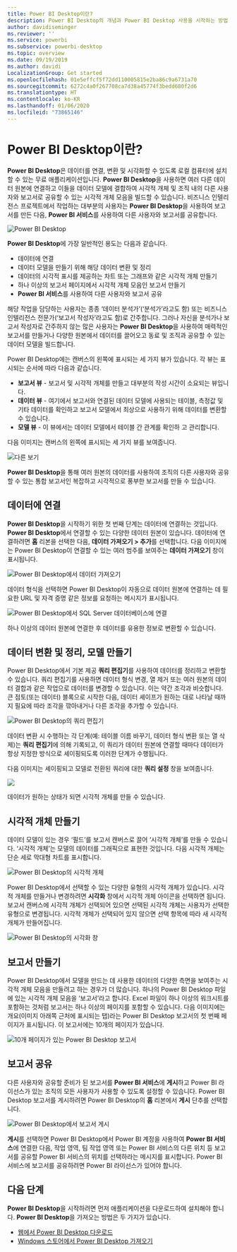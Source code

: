 ```yaml
---
title: Power BI Desktop이란?
description: Power BI Desktop의 개념과 Power BI Desktop 사용을 시작하는 방법 알아보기
author: davidiseminger
ms.reviewer: ''
ms.service: powerbi
ms.subservice: powerbi-desktop
ms.topic: overview
ms.date: 09/19/2019
ms.author: davidi
LocalizationGroup: Get started
ms.openlocfilehash: 01e5effcf5f72dd110005815e2ba86c9a6731a70
ms.sourcegitcommit: 6272c4a0f267708ca7d38a45774f3bedd680f2d6
ms.translationtype: HT
ms.contentlocale: ko-KR
ms.lasthandoff: 01/06/2020
ms.locfileid: "73865146"
---
```

# <a name="what-is-power-bi-desktop"></a>Power BI Desktop이란?

**Power BI Desktop**은 데이터를 연결, 변환 및 시각화할 수 있도록 로컬 컴퓨터에 설치할 수 있는 무료 애플리케이션입니다. **Power BI Desktop**을 사용하면 여러 다른 데이터 원본에 연결하고 이들을 데이터 모델에 결합하여 시각적 개체 및 조직 내의 다른 사용자와 보고서로 공유할 수 있는 시각적 개체 모음을 빌드할 수 있습니다. 비즈니스 인텔리전스 프로젝트에서 작업하는 대부분의 사용자는 **Power BI Desktop**을 사용하여 보고서를 만든 다음, **Power BI 서비스**를 사용하여 다른 사용자와 보고서를 공유합니다.

![Power BI Desktop](media/desktop-what-is-desktop/what-is-desktop_01.png)

**Power BI Desktop**에 가장 일반적인 용도는 다음과 같습니다.

* 데이터에 연결
* 데이터 모델을 만들기 위해 해당 데이터 변환 및 정리
* 데이터의 시각적 표시를 제공하는 차트 또는 그래프와 같은 시각적 개체 만들기
* 하나 이상의 보고서 페이지에서 시각적 개체 모음인 보고서 만들기
* **Power BI 서비스**를 사용하여 다른 사용자와 보고서 공유

해당 작업을 담당하는 사용자는 종종 ‘데이터 분석가’(‘분석가’라고도 함) 또는 비즈니스 인텔리전스 전문가(‘보고서 작성자’라고도 함)로 간주합니다.    그러나 자신을 분석가나 보고서 작성자로 간주하지 않는 많은 사용자는 **Power BI Desktop**을 사용하여 매력적인 보고서를 만들거나 다양한 원본에서 데이터를 끌어오고 동료 및 조직과 공유할 수 있는 데이터 모델을 빌드합니다.

Power BI Desktop에는 캔버스의 왼쪽에 표시되는 세 가지 뷰가 있습니다. 각 뷰는 표시되는 순서에 따라 다음과 같습니다.
* **보고서 뷰** - 보고서 및 시각적 개체를 만들고 대부분의 작성 시간이 소요되는 뷰입니다.
* **데이터 뷰** - 여기에서 보고서와 연결된 데이터 모델에 사용되는 테이블, 측정값 및 기타 데이터를 확인하고 보고서 모델에서 최상으로 사용하기 위해 데이터를 변환할 수 있습니다.
* **모델 뷰** - 이 뷰에서는 데이터 모델에서 테이블 간 관계를 확인하 고 관리합니다.

다음 이미지는 캔버스의 왼쪽에 표시되는 세 가지 뷰를 보여줍니다.

![다른 보기](media/desktop-what-is-desktop/what-is-desktop-07.png)


**Power BI Desktop**을 통해 여러 원본의 데이터를 사용하여 조직의 다른 사용자와 공유할 수 있는 통합 보고서인 복잡하고 시각적으로 풍부한 보고서를 만들 수 있습니다. 

## <a name="connect-to-data"></a>데이터에 연결
**Power BI Desktop**을 시작하기 위한 첫 번째 단계는 데이터에 연결하는 것입니다. **Power BI Desktop**에서 연결할 수 있는 다양한 데이터 원본이 있습니다. 데이터에 연결하려면 **홈** 리본을 선택한 다음, **데이터 가져오기 > 추가**를 선택합니다. 다음 이미지에는 Power BI Desktop이 연결할 수 있는 여러 범주를 보여주는 **데이터 가져오기** 창이 표시됩니다.

![Power BI Desktop에서 데이터 가져오기](media/desktop-what-is-desktop/what-is-desktop_02.png)

데이터 형식을 선택하면 Power BI Desktop이 자동으로 데이터 원본에 연결하는 데 필요한 URL 및 자격 증명 같은 정보를 요청하는 메시지가 표시됩니다.

![Power BI Desktop에서 SQL Server 데이터베이스에 연결](media/desktop-what-is-desktop/what-is-desktop_03.png)

하나 이상의 데이터 원본에 연결한 후 데이터를 유용한 정보로 변환할 수 있습니다.

## <a name="transform-and-clean-data-create-a-model"></a>데이터 변환 및 정리, 모델 만들기

Power BI Desktop에서 기본 제공 **쿼리 편집기**를 사용하여 데이터를 정리하고 변환할 수 있습니다. 쿼리 편집기를 사용하면 데이터 형식 변경, 열 제거 또는 여러 원본의 데이터 결합과 같은 작업으로 데이터를 변경할 수 있습니다. 이는 약간 조각과 비슷합니다. 큰 점토(또는 데이터) 블록으로 시작한 다음, 데이터 셰이프가 원하는 대로 나타날 때까지 필요에 따라 조각을 깎아내거나 다른 조각을 추가할 수 있습니다. 

![Power BI Desktop의 쿼리 편집기](media/desktop-getting-started/designer_gsg_editquery.png)

데이터 변환 시 수행하는 각 단계(예: 테이블 이름 바꾸기, 데이터 형식 변환 또는 열 삭제)는 **쿼리 편집기**에 의해 기록되고, 이 쿼리가 데이터 원본에 연결할 때마다 데이터가 항상 지정한 방식으로 셰이핑되도록 이러한 단계가 수행됩니다.

다음 이미지는 셰이핑되고 모델로 전환된 쿼리에 대한 **쿼리 설정** 창을 보여줍니다.

 ![](media/desktop-getting-started/shapecombine_querysettingsfinished.png)

데이터가 원하는 상태가 되면 시각적 개체를 만들 수 있습니다. 

## <a name="create-visuals"></a>시각적 개체 만들기 

데이터 모델이 있는 경우 ‘필드’를 보고서 캔버스로 끌어 ‘시각적 개체’를 만들 수 있습니다.   ‘시각적 개체’는 모델의 데이터를 그래픽으로 표현한 것입니다.  다음 시각적 개체는 단순 세로 막대형 차트를 표시합니다. 

![Power BI Desktop의 시각적 개체](media/desktop-what-is-desktop/what-is-desktop_04.png)

Power BI Desktop에서 선택할 수 있는 다양한 유형의 시각적 개체가 있습니다. 시각적 개체를 만들거나 변경하려면 **시각화** 창에서 시각적 개체 아이콘을 선택하면 됩니다. 보고서 캔버스에 시각적 개체가 선택되어 있으면 선택된 시각적 개체는 사용자가 선택한 유형으로 변경됩니다. 시각적 개체가 선택되어 있지 않으면 선택 항목에 따라 새 시각적 개체가 만들어집니다.

![Power BI Desktop의 시각화 창](media/desktop-what-is-desktop/what-is-desktop_05.png)

## <a name="create-reports"></a>보고서 만들기

Power BI Desktop에서 모델을 만드는 데 사용한 데이터의 다양한 측면을 보여주는 시각적 개체 모음을 만들려고 하는 경우가 더 많습니다. 하나의 Power BI Desktop 파일에 있는 시각적 개체 모음을 ‘보고서’라고 합니다.  Excel 파일이 하나 이상의 워크시트를 포함하는 것처럼 보고서는 하나 이상의 페이지를 포함할 수 있습니다. 다음 이미지에는 개요(이미지 아래쪽 근처에 표시되는 탭)라는 Power BI Desktop 보고서의 첫 번째 페이지가 표시됩니다. 이 보고서에는 10개의 페이지가 있습니다.

![10개 페이지가 있는 Power BI Desktop 보고서](media/desktop-what-is-desktop/what-is-desktop_01.png)

## <a name="share-reports"></a>보고서 공유

다른 사용자와 공유할 준비가 된 보고서를 **Power BI 서비스**에 **게시**하고 Power BI 라이선스가 있는 조직의 모든 사용자가 사용할 수 있도록 설정할 수 있습니다. Power BI Desktop 보고서를 게시하려면 Power BI Desktop의 **홈** 리본에서 **게시** 단추를 선택합니다.

![Power BI Desktop에서 보고서 게시](media/desktop-what-is-desktop/what-is-desktop_06.png)

**게시**를 선택하면 Power BI Desktop에서 Power BI 계정을 사용하여 **Power BI 서비스**에 연결한 다음, 작업 영역, 팀 작업 영역 또는 Power BI 서비스의 다른 위치 등 보고서를 공유할 Power BI 서비스의 위치를 선택하라는 메시지를 표시합니다. Power BI 서비스에 보고서를 공유하려면 Power BI 라이선스가 있어야 합니다.


## <a name="next-steps"></a>다음 단계

**Power BI Desktop**을 시작하려면 먼저 애플리케이션을 다운로드하여 설치해야 합니다. **Power BI Desktop**을 가져오는 방법은 두 가지가 있습니다.

* [웹에서 Power BI Desktop 다운로드](desktop-get-the-desktop.md)
* [Windows 스토어에서 Power BI Desktop 가져오기](https://aka.ms/pbidesktopstore)

